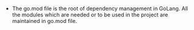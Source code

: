 - The go.mod file is the root of dependency management in GoLang. All the modules which are needed or to be used in the project are maintained in go.mod file.
